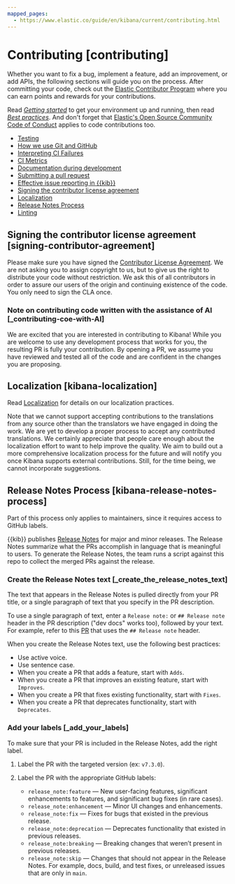```yaml
---
mapped_pages:
  - https://www.elastic.co/guide/en/kibana/current/contributing.html
---
```


# Contributing [contributing]

Whether you want to fix a bug, implement a feature, add an improvement, or add APIs, the following sections will guide you on the process. After committing your code, check out the [Elastic Contributor Program](https://www.elastic.co/community/contributor) where you can earn points and rewards for your contributions.

Read [*Getting started*](/extend/development-getting-started.md) to get your environment up and running, then read [*Best practices*](/extend/development-best-practices.md). And don't forget that [Elastic's Open Source Community Code of Conduct](https://www.elastic.co/community/codeofconduct) applies to code contributions too.

* [Testing](/extend/development-tests.md)
* [How we use Git and GitHub](/extend/development-github.md)
* [Interpreting CI Failures](/extend/interpreting-ci-failures.md)
* [CI Metrics](/extend/ci-metrics.md)
* [Documentation during development](/extend/development-documentation.md)
* [Submitting a pull request](/extend/development-pull-request.md)
* [Effective issue reporting in {{kib}}](/extend/kibana-issue-reporting.md)
* [Signing the contributor license agreement](#signing-contributor-agreement)
* [Localization](#kibana-localization)
* [Release Notes Process](#kibana-release-notes-process)
* [Linting](/extend/kibana-linting.md)


## Signing the contributor license agreement [signing-contributor-agreement]

Please make sure you have signed the [Contributor License Agreement](http://www.elastic.co/contributor-agreement/). We are not asking you to assign copyright to us, but to give us the right to distribute your code without restriction. We ask this of all contributors in order to assure our users of the origin and continuing existence of the code. You only need to sign the CLA once.

### Note on contributing code written with the assistance of AI [_contributing-coe-with-AI]
We are excited that you are interested in contributing to Kibana! While you are welcome to use any development process that works for you, the resulting PR is fully your contribution. By opening a PR, we assume you have reviewed and tested all of the code and are confident in the changes you are proposing.


## Localization [kibana-localization]

Read [Localization](/extend/development-best-practices.md#kibana-localization-best-practices) for details on our localization practices.

Note that we cannot support accepting contributions to the translations from any source other than the translators we have engaged in doing the work. We are yet to develop a proper process to accept any contributed translations. We certainly appreciate that people care enough about the localization effort to want to help improve the quality. We aim to build out a more comprehensive localization process for the future and will notify you once Kibana supports external contributions. Still, for the time being, we cannot incorporate suggestions.


## Release Notes Process [kibana-release-notes-process]

Part of this process only applies to maintainers, since it requires access to GitHub labels.

{{kib}} publishes [Release Notes](/release-notes/index.md) for major and minor releases. The Release Notes summarize what the PRs accomplish in language that is meaningful to users. To generate the Release Notes, the team runs a script against this repo to collect the merged PRs against the release.


### Create the Release Notes text [_create_the_release_notes_text]

The text that appears in the Release Notes is pulled directly from your PR title, or a single paragraph of text that you specify in the PR description.

To use a single paragraph of text, enter a `Release note:` or `## Release note` header in the PR description ("dev docs" works too), followed by your text. For example, refer to this [PR](https://github.com/elastic/kibana/pull/65796) that uses the `## Release note` header.

When you create the Release Notes text, use the following best practices:

* Use active voice.
* Use sentence case.
* When you create a PR that adds a feature, start with `Adds`.
* When you create a PR that improves an existing feature, start with `Improves`.
* When you create a PR that fixes existing functionality, start with `Fixes`.
* When you create a PR that deprecates functionality, start with `Deprecates`.


### Add your labels [_add_your_labels]

To make sure that your PR is included in the Release Notes, add the right label.

1. Label the PR with the targeted version (ex: `v7.3.0`).
2. Label the PR with the appropriate GitHub labels:

    * `release_note:feature` — New user-facing features, significant enhancements to features, and significant bug fixes (in rare cases).
    * `release_note:enhancement` — Minor UI changes and enhancements.
    * `release_note:fix` — Fixes for bugs that existed in the previous release.
    * `release_note:deprecation` — Deprecates functionality that existed in previous releases.
    * `release_note:breaking` — Breaking changes that weren’t present in previous releases.
    * `release_note:skip` — Changes that should not appear in the Release Notes. For example, docs, build, and test fixes, or unreleased issues that are only in `main`.








